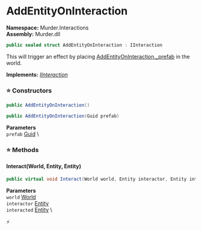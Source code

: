 # AddEntityOnInteraction

**Namespace:** Murder.Interactions \
**Assembly:** Murder.dll

```csharp
public sealed struct AddEntityOnInteraction : IInteraction
```

This will trigger an effect by placing [AddEntityOnInteraction._prefab](../../Murder/Interactions/AddEntityOnInteraction.html#_prefab) in the world.

**Implements:** _[IInteraction](../../Bang/Interactions/IInteraction.html)_

### ⭐ Constructors
```csharp
public AddEntityOnInteraction()
```

```csharp
public AddEntityOnInteraction(Guid prefab)
```

**Parameters** \
`prefab` [Guid](https://learn.microsoft.com/en-us/dotnet/api/System.Guid?view=net-7.0) \

### ⭐ Methods
#### Interact(World, Entity, Entity)
```csharp
public virtual void Interact(World world, Entity interactor, Entity interacted)
```

**Parameters** \
`world` [World](../../Bang/World.html) \
`interactor` [Entity](../../Bang/Entities/Entity.html) \
`interacted` [Entity](../../Bang/Entities/Entity.html) \



⚡